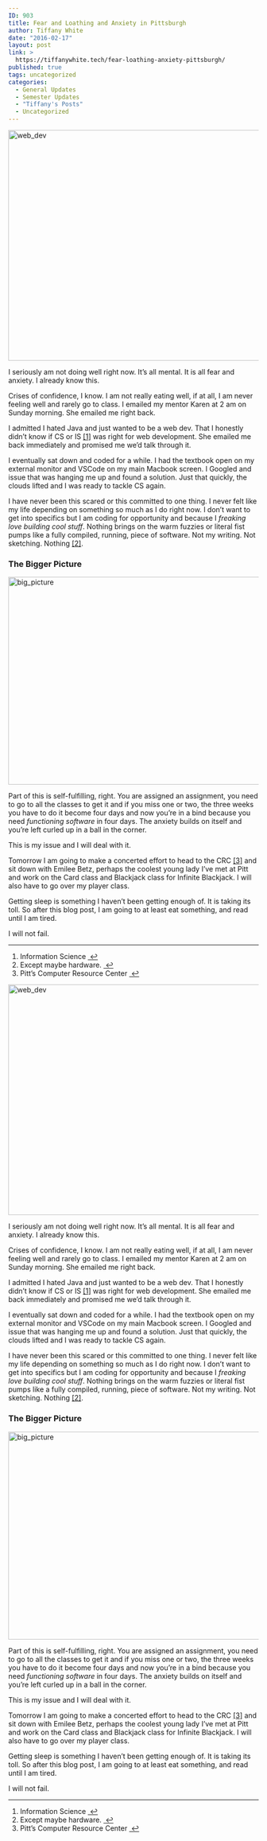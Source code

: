 ```yaml
---
ID: 903
title: Fear and Loathing and Anxiety in Pittsburgh
author: Tiffany White
date: "2016-02-17"
layout: post
link: >
  https://tiffanywhite.tech/fear-loathing-anxiety-pittsburgh/
published: true
tags: uncategorized
categories:
  - General Updates
  - Semester Updates
  - "Tiffany's Posts"
  - Uncategorized
---
```



<img class="aligncenter" src="https://helloburgh.me/wp-content/uploads/2016/02/webdev.jpg" alt="web_dev" width="615" height="464" />

I seriously am not doing well right now. It’s all mental. It is all fear and anxiety. I already know this.

Crises of confidence, I know. I am not really eating well, if at all, I am never feeling well and rarely go to class. I emailed my mentor Karen at 2 am on Sunday morning. She emailed me right back.

I admitted I hated Java and just wanted to be a web dev. That I honestly didn’t know if CS or IS <a id="fnref:1" class="footnote" title:="see footnote" href="#fn:1">[1]</a> was right for web development. She emailed me back immediately and promised me we’d talk through it.

I eventually sat down and coded for a while. I had the textbook open on my external monitor and VSCode on my main Macbook screen. I Googled and issue that was hanging me up and found a solution. Just that quickly, the clouds lifted and I was ready to tackle CS again.

I have never been this scared or this committed to one thing. I never felt like my life depending on something so much as I do right now. I don’t want to get into specifics but I am coding for opportunity and because I <em>freaking love building cool stuff</em>. Nothing brings on the warm fuzzies or literal fist pumps like a fully compiled, running, piece of software. Not my writing. Not sketching. Nothing <a id="fnref:2" class="footnote" title:="see footnote" href="#fn:2">[2]</a>.
<h3>The Bigger Picture</h3>
<img class="aligncenter" src="https://helloburgh.me/wp-content/uploads/2016/02/bigger_picture.jpg" alt="big_picture" width="622" height="418" />

Part of this is self-fulfilling, right. You are assigned an assignment, you need to go to all the classes to get it and if you miss one or two, the three weeks you have to do it become four days and now you’re in a bind because you need <em>functioning software</em> in four days. The anxiety builds on itself and you’re left curled up in a ball in the corner.

This is my issue and I will deal with it.

Tomorrow I am going to make a concerted effort to head to the CRC <a id="fnref:3" class="footnote" title:="see footnote" href="#fn:3">[3]</a> and sit down with Emilee Betz, perhaps the coolest young lady I’ve met at Pitt and work on the Card class and Blackjack class for Infinite Blackjack. I will also have to go over my player class.

Getting sleep is something I haven’t been getting enough of. It is taking its toll. So after this blog post, I am going to at least eat something, and read until I am tired.

I will not fail.
<div class="footnotes">

<hr />

<ol>
	<li id="fn:1">Information Science <a class="reversefootnote" title:="return to article" href="#fnref:1"> ↩</a></li>
	<li id="fn:2">Except maybe hardware. <a class="reversefootnote" title:="return to article" href="#fnref:2"> ↩</a></li>
	<li id="fn:3">Pitt’s Computer Resource Center <a class="reversefootnote" title:="return to article" href="#fnref:3"> ↩</a></li>
</ol>
</div>




<img class="aligncenter" src="https://helloburgh.me/wp-content/uploads/2016/02/webdev.jpg" alt="web_dev" width="615" height="464" />

I seriously am not doing well right now. It’s all mental. It is all fear and anxiety. I already know this.

Crises of confidence, I know. I am not really eating well, if at all, I am never feeling well and rarely go to class. I emailed my mentor Karen at 2 am on Sunday morning. She emailed me right back.

I admitted I hated Java and just wanted to be a web dev. That I honestly didn’t know if CS or IS <a id="fnref:1" class="footnote" title:="see footnote" href="#fn:1">[1]</a> was right for web development. She emailed me back immediately and promised me we’d talk through it.

I eventually sat down and coded for a while. I had the textbook open on my external monitor and VSCode on my main Macbook screen. I Googled and issue that was hanging me up and found a solution. Just that quickly, the clouds lifted and I was ready to tackle CS again.

I have never been this scared or this committed to one thing. I never felt like my life depending on something so much as I do right now. I don’t want to get into specifics but I am coding for opportunity and because I <em>freaking love building cool stuff</em>. Nothing brings on the warm fuzzies or literal fist pumps like a fully compiled, running, piece of software. Not my writing. Not sketching. Nothing <a id="fnref:2" class="footnote" title:="see footnote" href="#fn:2">[2]</a>.
<h3>The Bigger Picture</h3>
<img class="aligncenter" src="https://helloburgh.me/wp-content/uploads/2016/02/bigger_picture.jpg" alt="big_picture" width="622" height="418" />

Part of this is self-fulfilling, right. You are assigned an assignment, you need to go to all the classes to get it and if you miss one or two, the three weeks you have to do it become four days and now you’re in a bind because you need <em>functioning software</em> in four days. The anxiety builds on itself and you’re left curled up in a ball in the corner.

This is my issue and I will deal with it.

Tomorrow I am going to make a concerted effort to head to the CRC <a id="fnref:3" class="footnote" title:="see footnote" href="#fn:3">[3]</a> and sit down with Emilee Betz, perhaps the coolest young lady I’ve met at Pitt and work on the Card class and Blackjack class for Infinite Blackjack. I will also have to go over my player class.

Getting sleep is something I haven’t been getting enough of. It is taking its toll. So after this blog post, I am going to at least eat something, and read until I am tired.

I will not fail.
<div class="footnotes">

<hr />

<ol>
	<li id="fn:1">Information Science <a class="reversefootnote" title:="return to article" href="#fnref:1"> ↩</a></li>
	<li id="fn:2">Except maybe hardware. <a class="reversefootnote" title:="return to article" href="#fnref:2"> ↩</a></li>
	<li id="fn:3">Pitt’s Computer Resource Center <a class="reversefootnote" title:="return to article" href="#fnref:3"> ↩</a></li>
</ol>
</div>





